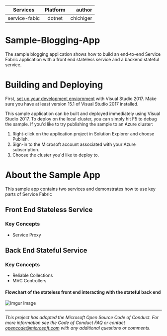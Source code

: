 | Services      | Platform      | author|
| ------------- |:-------------:| -----:|
| service-fabic | dotnet        | chichiger |

# Sample-Blogging-App
The sample blogging application shows how to build an end-to-end Service Fabric application with a front end stateless service and a backend stateful service. 
# Building and Deploying
First, [set up your development enviornment](https://docs.microsoft.com/en-us/azure/service-fabric/service-fabric-get-started)
 with Visual Studio 2017. Make sure you have at least version 15.1 of Visual Studio 2017 installed.

This sample application can be built and deployed immediately using Visual Studio 2017. To deploy on the local cluster, you can simply hit F5 to debug the sample. If you'd like to try publishing the sample to an Azure cluster:

1. Right-click on the application project in Solution Explorer and choose Publish.
2. Sign-in to the Microsoft account associated with your Azure subscription.
3. Choose the cluster you'd like to deploy to.

# About the Sample App
This sample app contains two services and demonstrates how to use key parts of Service Fabric
## Front End Stateless Service
  ### Key Concepts
  * Service Proxy
## Back End Stateful Service
  ### Key Concepts
  * Reliable Collections
  * MVC Controllers
  
#### Flowchart of the stateless front end interacting with the stateful back end
![Imgur Image](http://i.imgur.com/Yd3aceo.png)

---
*This project has adopted the Microsoft Open Source Code of Conduct. For more information see the Code of Conduct FAQ or contact opencode@microsoft.com with any additional questions or comments.*
